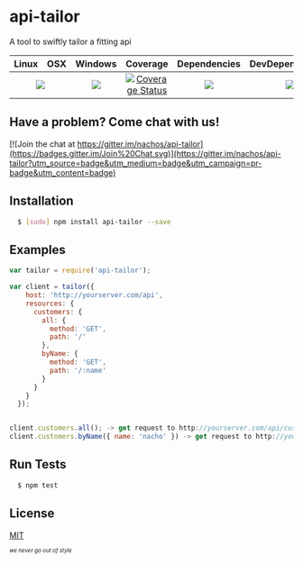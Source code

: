 # api-tailor

A tool to swiftly tailor a fitting api

<table>
  <thead>
    <tr>
      <th>Linux</th>
      <th>OSX</th>
      <th>Windows</th>
      <th>Coverage</th>
      <th>Dependencies</th>
      <th>DevDependencies</th>
    </tr>
  </thead>
  <tbody>
    <tr>
      <td colspan="2" align="center">
        <a href="https://travis-ci.org/nachos/api-tailor"><img src="https://img.shields.io/travis/nachos/api-tailor.svg?style=flat-square"></a>
      </td>
      <td align="center">
        <a href="https://ci.appveyor.com/project/nachos/api-tailor"><img src="https://img.shields.io/appveyor/ci/nachos/api-tailor.svg?style=flat-square"></a>
      </td>
      <td align="center">
<a href='https://coveralls.io/r/nachos/api-tailor'><img src='https://img.shields.io/coveralls/nachos/api-tailor.svg?style=flat-square' alt='Coverage Status' /></a>
      </td>
      <td align="center">
        <a href="https://david-dm.org/nachos/api-tailor"><img src="https://img.shields.io/david/nachos/api-tailor.svg?style=flat-square"></a>
      </td>
      <td align="center">
        <a href="https://david-dm.org/nachos/api-tailor#info=devDependencies"><img src="https://img.shields.io/david/dev/nachos/api-tailor.svg?style=flat-square"/></a>
      </td>
    </tr>
  </tbody>
</table>

## Have a problem? Come chat with us!
[![Join the chat at https://gitter.im/nachos/api-tailor](https://badges.gitter.im/Join%20Chat.svg)](https://gitter.im/nachos/api-tailor?utm_source=badge&utm_medium=badge&utm_campaign=pr-badge&utm_content=badge)

## Installation
``` bash
  $ [sudo] npm install api-tailor --save
```

## Examples
``` js
var tailor = require('api-tailor');

var client = tailor({
    host: 'http://yourserver.com/api',
    resources: {
      customers: {
        all: {
          method: 'GET',
          path: '/'
        },
        byName: {
          method: 'GET',
          path: '/:name'
        }
      }
    }
  });


client.customers.all(); -> get request to http://yourserver.com/api/customers/all
client.customers.byName({ name: 'nacho' }) -> get request to http://yourserver.com/api/customers/nacho
```

## Run Tests
``` bash
  $ npm test
```

## License

[MIT](LICENSE)

<sub><sup>*we never go out of style*</sup></sub>
